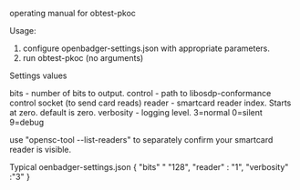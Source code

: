 operating manual for obtest-pkoc

Usage:

1. configure openbadger-settings.json with appropriate parameters.
2. run obtest-pkoc (no arguments)

Settings values

bits - number of bits to output.
control - path to libosdp-conformance control socket (to send card reads)
reader - smartcard reader index.  Starts at zero.  default is zero.
verbosity - logging level.  3=normal 0=silent 9=debug

use "opensc-tool --list-readers" to separately confirm your smartcard
reader is visible.

Typical oenbadger-settings.json
{
  "bits"      " "128",
  "reader"    : "1",
  "verbosity" :"3"
}


